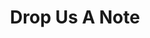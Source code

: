 ---
title: "Drop Us A Note"
# description: "this is meta description"
draft: false
bg_image: "images/featue-bg.jpg"
---